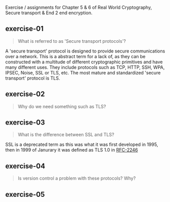 Exercise / assignments for Chapter 5 & 6 of Real World Cryptography, Secure transport & End 2 end encryption.

## exercise-01

> What is referred to as 'Secure transport protocols'?

A 'secure transport' protocol is designed to provide secure communications over a network. This is a abstract term for a lack of, as they can be constructed with a multitude of different cryptographic primitives and have many different uses. They include protocols such as TCP, HTTP, SSH, WPA, IPSEC, Noise, SSL or TLS, etc. The most mature and standardized 'secure transport' protocol is TLS.


## exercise-02

> Why do we need something such as TLS?

## exercise-03

> What is the difference between SSL and TLS?

SSL is a deprecated term as this was what it was first developed in 1995, then in 1999 of Janurary it was defined as TLS 1.0 in [RFC-2246](https://datatracker.ietf.org/doc/html/rfc2246)

## exercise-04

> Is version control a problem with these protocols? Why?

## exercise-05
